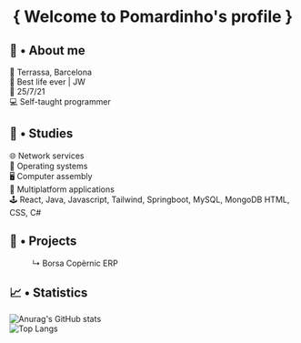 <h1 align="center">{ Welcome to Pomardinho's profile }</h1>

## 👤 • About me
📍 Terrassa, Barcelona <br>
🤩 Best life ever | JW <br>
📆 25/7/21 <br>
💻 Self-taught programmer

## 📖 • Studies
🌐 Network services<br>
💾 Operating systems<br>
🖥️ Computer assembly<br>
👀 Multiplatform applications<br>
🕹 React, Java, Javascript, Tailwind, Springboot, MySQL, MongoDB HTML, CSS, C#

## 📎 • Projects
<dl>
	<dd>↳ Borsa Copèrnic ERP</dd>
</dl>

## 📈 • Statistics
![Anurag's GitHub stats](https://github-readme-stats.vercel.app/api?username=Pomardinho&show_icons=true&rank_icon=github&theme=tokyonight)<br>
![Top Langs](https://github-readme-stats.vercel.app/api/top-langs/?username=Pomardinho&size_weight=0.5&count_weight=0.5&layout=compact&theme=tokyonight)

<!-- https://github.com/anuraghazra/github-readme-stats -->
